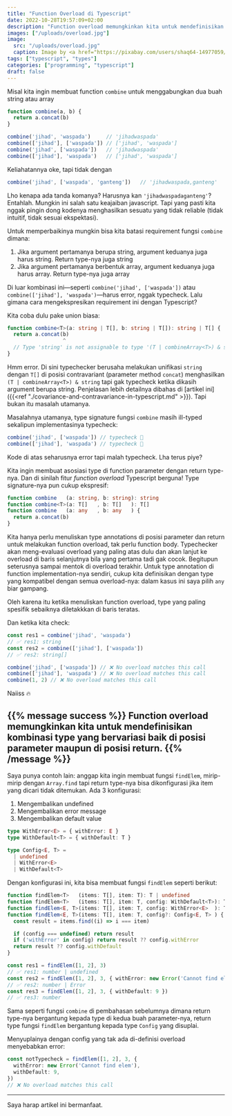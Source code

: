 ```yaml
---
title: "Function Overload di Typescript"
date: 2022-10-28T19:57:09+02:00
description: "Function overload memungkinkan kita untuk mendefinisikan kombinasi type yang bervariasi baik di posisi parameter maupun di posisi return."
images: ["/uploads/overload.jpg"]
image:
  src: "/uploads/overload.jpg"
  caption: Image by <a href="https://pixabay.com/users/shaq64-14977059/?utm_source=link-attribution&amp;utm_medium=referral&amp;utm_campaign=image&amp;utm_content=4780853">Stephan Westphal</a> from <a href="https://pixabay.com//?utm_source=link-attribution&amp;utm_medium=referral&amp;utm_campaign=image&amp;utm_content=4780853">Pixabay</a>
tags: ["typescript", "types"]
categories: ["programming", "typescript"]
draft: false
---
```


Misal kita ingin membuat function `combine` untuk menggabungkan dua buah string atau array

```ts
function combine(a, b) {
  return a.concat(b)
}

combine('jihad', 'waspada')     // 'jihadwaspada'
combine(['jihad'], ['waspada']) // ['jihad', 'waspada']
combine('jihad', ['waspada'])   // 'jihadwaspada'
combine(['jihad'], 'waspada')   // ['jihad', 'waspada']
```

Keliahatannya oke, tapi tidak dengan

```ts
combine('jihad', ['waspada', 'ganteng'])   // 'jihadwaspada,ganteng'
```

Lho kenapa ada tanda komanya? Harusnya kan `'jihadwaspadaganteng'`? Entahlah. Mungkin ini salah satu keajaiban javascript. Tapi yang pasti kita nggak pingin dong kodenya menghasilkan sesuatu yang tidak reliable (tidak intuitif, tidak sesuai ekspektasi).

Untuk memperbaikinya mungkin bisa kita batasi requirement fungsi `combine` dimana:
1. Jika argument pertamanya berupa string, argument keduanya juga harus string. Return type-nya juga string
2. Jika argument pertamanya berbentuk array, argument keduanya juga harus array. Return type-nya juga array

Di luar kombinasi ini—seperti `combine('jihad', ['waspada'])` atau `combine(['jihad'], 'waspada')`—harus error, nggak typecheck. Lalu gimana cara mengekspresikan requirement ini dengan Typescript?

Kita coba dulu pake union biasa:

```ts
function combine<T>(a: string | T[], b: string | T[]): string | T[] {
  return a.concat(b)
                  ^
  // Type 'string' is not assignable to type '(T | combineArray<T>) & string'
}
```

Hmm error. Di sini typechecker berusaha melakukan unifikasi `string` dengan `T[]` di posisi contravariant (parameter method `concat`) menghasilkan `(T | combineArray<T>) & string` tapi gak typecheck ketika dikasih argument berupa string. Penjelasan lebih detailnya dibahas di [artikel ini]({{<ref "./covariance-and-contravariance-in-typescript.md" >}}). Tapi bukan itu masalah utamanya.

Masalahnya utamanya, type signature fungsi `combine` masih ill-typed sekalipun implementasinya typecheck:

```ts
combine('jihad', ['waspada']) // typecheck 🤨
combine(['jihad'], 'waspada') // typecheck 🤨
```

Kode di atas seharusnya error tapi malah typecheck. Lha terus piye?

Kita ingin membuat asosiasi type di function parameter dengan return type-nya. Dan di sinilah fitur _function overload_ Typescript berguna! Type signature-nya pun cukup ekspresif:

```ts
function combine   (a: string, b: string): string
function combine<T>(a: T[]   , b: T[]   ): T[]
function combine   (a: any   , b: any   ) {
  return a.concat(b)
}
```

Kita hanya perlu menuliskan type annotations di posisi parameter dan return untuk melakukan function overload, tak perlu function body. Typechecker akan meng-evaluasi overload yang paling atas dulu dan akan lanjut ke overload di baris selanjutnya bila yang pertama tadi gak cocok. Begitupun seterusnya sampai mentok di overload terakhir. Untuk type annotation di function implementation-nya sendiri, cukup kita definisikan dengan type yang kompatibel dengan semua overload-nya: dalam kasus ini saya pilih `any` biar gampang.

Oleh karena itu ketika menuliskan function overload, type yang paling spesifik sebaiknya diletakkkan di baris teratas.

Dan ketika kita check:

```ts
const res1 = combine('jihad', 'waspada')
// ✅ res1: string
const res2 = combine(['jihad'], ['waspada'])
// ✅ res2: string[]

combine('jihad', ['waspada']) // ❌ No overload matches this call
combine(['jihad'], 'waspada') // ❌ No overload matches this call
combine(1, 2) // ❌ No overload matches this call
```

Naiiss 🔥

{{% message success %}}
  Function overload memungkinkan kita untuk mendefinisikan kombinasi type yang bervariasi baik di posisi parameter maupun di posisi return.
{{% /message %}}
---

Saya punya contoh lain: anggap kita ingin membuat fungsi `findElem`, mirip-mirip dengan `Array.find` tapi return type-nya bisa dikonfigurasi jika item yang dicari tidak ditemukan. Ada 3 konfigurasi:
1. Mengembalikan undefined
2. Mengembalikan error message
3. Mengembalikan default value

```ts
type WithError<E> = { withError: E }
type WithDefault<T> = { withDefault: T }

type Config<E, T> =
  | undefined
  | WithError<E>
  | WithDefault<T>
```

Dengan konfigurasi ini, kita bisa membuat fungsi `findElem` seperti berikut:

```ts
function findElem<T>   (items: T[], item: T): T | undefined
function findElem<T>   (items: T[], item: T, config: WithDefault<T>): T
function findElem<E, T>(items: T[], item: T, config: WithError<E>  ): T | E
function findElem<E, T>(items: T[], item: T, config?: Config<E, T> ) {
  const result = items.find((i) => i === item)

  if (config === undefined) return result
  if ('withError' in config) return result ?? config.withError
  return result ?? config.withDefault
}

const res1 = findElem([1, 2], 3)
// ✅ res1: number | undefined
const res2 = findElem([1, 2], 3, { withError: new Error('Cannot find elem') })
// ✅ res2: number | Error
const res3 = findElem([1, 2], 3, { withDefault: 9 })
// ✅ res3: number
```

Sama seperti fungsi `combine` di pembahasan sebelumnya dimana return type-nya bergantung kepada type di kedua buah parameter-nya, return type fungsi `findElem` bergantung kepada type `Config` yang disuplai.

Menyuplainya dengan config yang tak ada di-definisi overload menyebabkan error:

```ts
const notTypecheck = findElem([1, 2], 3, {
  withError: new Error('Cannot find elem'),
  withDefault: 9,
})
// ❌ No overload matches this call
```

---

Saya harap artikel ini bermanfaat.
